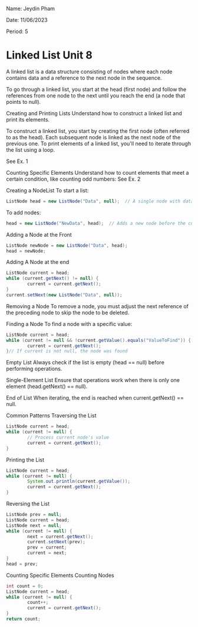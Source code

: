 Name: Jeydin Pham

Date: 11/06/2023

Period: 5

# Linked List Unit 8
A linked list is a data structure consisting of nodes where each node contains data and a reference to the next node in the sequence.

To go through a linked list, you start at the head (first node) and follow the references from one node to the next until you reach the end (a node that points to null).


Creating and Printing Lists
Understand how to construct a linked list and print its elements.

To construct a linked list, you start by creating the first node (often referred to as the head). Each subsequent node is linked as the next node of the previous one.
To print elements of a linked list, you'll need to iterate through the list using a loop.

See Ex. 1

Counting Specific Elements
Understand how to count elements that meet a certain condition, like counting odd numbers:
See Ex. 2

Creating a NodeList
To start a list:

```java
ListNode head = new ListNode("Data", null);  // A single node with data and no next node
```

To add nodes:

```java
head = new ListNode("NewData", head);  // Adds a new node before the current head
```

Adding a Node at the Front
```java
ListNode newNode = new ListNode("Data", head);
head = newNode;
```

Adding A Node at the end
```java
ListNode current = head;
while (current.getNext() != null) {
		current = current.getNext();
}
current.setNext(new ListNode("Data", null));
```

Removing a Node
To remove a node, you must adjust the next reference of the preceding node to skip the node to be deleted.

Finding a Node
To find a node with a specific value:
```java
ListNode current = head;
while (current != null && !current.getValue().equals("ValueToFind")) {
		current = current.getNext();
}// If current is not null, the node was found
```
Empty List
Always check if the list is empty (head == null) before performing operations.

Single-Element List
Ensure that operations work when there is only one element (head.getNext() == null).

End of List
When iterating, the end is reached when current.getNext() == null.

Common Patterns
Traversing the List
```java
ListNode current = head;
while (current != null) {
		// Process current node's value
		current = current.getNext();
}
```

Printing the List
```java
ListNode current = head;
while (current != null) {
		System.out.println(current.getValue());
		current = current.getNext();
}
```
Reversing the List
```java
ListNode prev = null;
ListNode current = head;
ListNode next = null;
while (current != null) {
		next = current.getNext();
		current.setNext(prev);
		prev = current;
		current = next;
}
head = prev;

```
Counting Specific Elements
Counting Nodes
```java
int count = 0;
ListNode current = head;
while (current != null) {
		count++;
		current = current.getNext();
}
return count;
```
